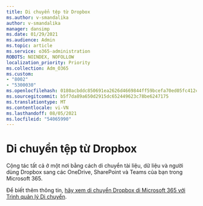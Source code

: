 ```yaml
---
title: Di chuyển tệp từ Dropbox
ms.author: v-smandalika
author: v-smandalika
manager: dansimp
ms.date: 01/29/2021
ms.audience: Admin
ms.topic: article
ms.service: o365-administration
ROBOTS: NOINDEX, NOFOLLOW
localization_priority: Priority
ms.collection: Adm_O365
ms.custom:
- "8002"
- "5300030"
ms.openlocfilehash: 0180acbddc850691ea2626d4669844ff59bcefa70ed05fc412c3680cc179f22f
ms.sourcegitcommit: b5f7da89a650d2915dc652449623c78be6247175
ms.translationtype: MT
ms.contentlocale: vi-VN
ms.lasthandoff: 08/05/2021
ms.locfileid: "54065990"
---
```

# <a name="migrate-files-from-dropbox"></a>Di chuyển tệp từ Dropbox

Cộng tác tất cả ở một nơi bằng cách di chuyển tài liệu, dữ liệu và người dùng Dropbox sang các OneDrive, SharePoint và Teams của bạn trong Microsoft 365.

Để biết thêm thông tin, [hãy xem di chuyển Dropbox di Microsoft 365 với Trình quản lý Di chuyển](/sharepointmigration/mm-dropbox-overview).

